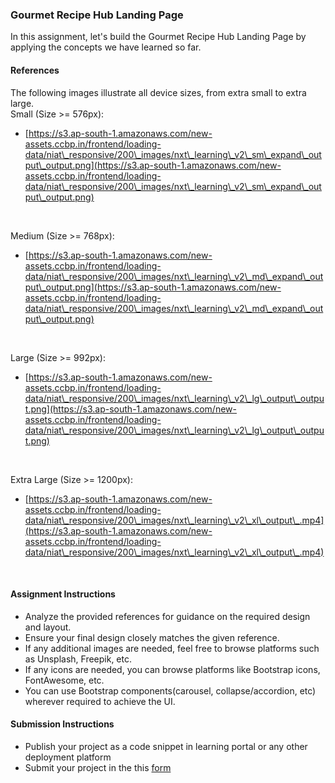 ### Gourmet Recipe Hub Landing Page

In this assignment, let's build the Gourmet Recipe Hub Landing Page by applying the concepts we have learned so far.

#### References

The following images illustrate all device sizes, from extra small to extra large.
<br/>
Small (Size >= 576px):

- [https://s3.ap-south-1.amazonaws.com/new-assets.ccbp.in/frontend/loading-data/niat\_responsive/200\_images/nxt\_learning\_v2\_sm\_expand\_output\_output.png](https://s3.ap-south-1.amazonaws.com/new-assets.ccbp.in/frontend/loading-data/niat\_responsive/200\_images/nxt\_learning\_v2\_sm\_expand\_output\_output.png)

<br/>

Medium (Size >= 768px):

- [https://s3.ap-south-1.amazonaws.com/new-assets.ccbp.in/frontend/loading-data/niat\_responsive/200\_images/nxt\_learning\_v2\_md\_expand\_output\_output.png](https://s3.ap-south-1.amazonaws.com/new-assets.ccbp.in/frontend/loading-data/niat\_responsive/200\_images/nxt\_learning\_v2\_md\_expand\_output\_output.png)

<br/>

Large (Size >= 992px):

- [https://s3.ap-south-1.amazonaws.com/new-assets.ccbp.in/frontend/loading-data/niat\_responsive/200\_images/nxt\_learning\_v2\_lg\_output\_output.png](https://s3.ap-south-1.amazonaws.com/new-assets.ccbp.in/frontend/loading-data/niat\_responsive/200\_images/nxt\_learning\_v2\_lg\_output\_output.png)

<br/>

Extra Large (Size >= 1200px):

- [https://s3.ap-south-1.amazonaws.com/new-assets.ccbp.in/frontend/loading-data/niat\_responsive/200\_images/nxt\_learning\_v2\_xl\_output\_.mp4](https://s3.ap-south-1.amazonaws.com/new-assets.ccbp.in/frontend/loading-data/niat\_responsive/200\_images/nxt\_learning\_v2\_xl\_output\_.mp4)

<br/>

#### Assignment Instructions

- Analyze the provided references for guidance on the required design and layout.
- Ensure your final design closely matches the given reference.
- If any additional images are needed, feel free to browse platforms such as Unsplash, Freepik, etc.
- If any icons are needed, you can browse platforms like Bootstrap icons, FontAwesome, etc.
- You can use Bootstrap components(carousel, collapse/accordion, etc) wherever required to achieve the UI.

#### Submission Instructions

- Publish your project as a code snippet in learning portal or any other deployment platform
- Submit your project in the this [form]()